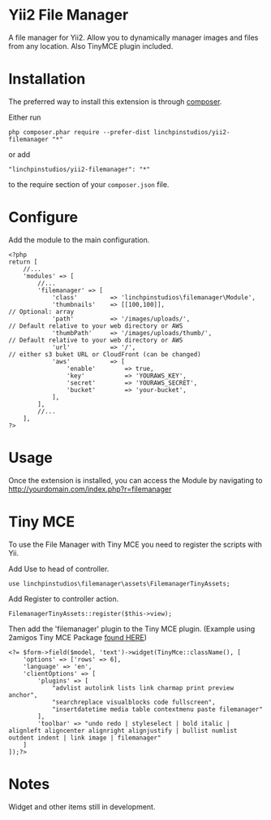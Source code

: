 Yii2 File Manager
=================
A file manager for Yii2. Allow you to dynamically manager images and files from any location. Also TinyMCE plugin included.


Installation
===============

The preferred way to install this extension is through [composer](http://getcomposer.org/download/).

Either run

```
php composer.phar require --prefer-dist linchpinstudios/yii2-filemanager "*"
```

or add

```
"linchpinstudios/yii2-filemanager": "*"
```

to the require section of your `composer.json` file.



Configure
===============

Add the module to the main configuration.

```
<?php
return [
    //...
    'modules' => [
        //...
        'filemanager' => [
            'class'         => 'linchpinstudios\filemanager\Module',
            'thumbnails'    => [[100,100]],                                              // Optional: array
            'path'          => '/images/uploads/',                                       // Default relative to your web directory or AWS
            'thumbPath'     => '/images/uploads/thumb/',                                 // Default relative to your web directory or AWS
            'url'           => '/',                                                      // either s3 buket URL or CloudFront (can be changed)
            'aws'           => [
                'enable'        => true,
                'key'           => 'YOURAWS_KEY',
                'secret'        => 'YOURAWS_SECRET',
                'bucket'        => 'your-bucket',
            ],
        ],
        //...
    ],
?>
```



Usage
===============

Once the extension is installed, you can access the Module by navigating to http://yourdomain.com/index.php?r=filemanager




Tiny MCE
===============

To use the File Manager with Tiny MCE you need to register the scripts with Yii.

Add Use to head of controller.
```
use linchpinstudios\filemanager\assets\FilemanagerTinyAssets;
```

Add Register to controller action.
```
FilemanagerTinyAssets::register($this->view);
```

Then add the 'filemanager' plugin to the Tiny MCE plugin. (Example using 2amigos Tiny MCE Package [found HERE](https://github.com/2amigos/yii2-tinymce-widget))

```
<?= $form->field($model, 'text')->widget(TinyMce::className(), [
    'options' => ['rows' => 6],
    'language' => 'en',
    'clientOptions' => [
        'plugins' => [
            "advlist autolink lists link charmap print preview anchor",
            "searchreplace visualblocks code fullscreen",
            "insertdatetime media table contextmenu paste filemanager"
        ],
        'toolbar' => "undo redo | styleselect | bold italic | alignleft aligncenter alignright alignjustify | bullist numlist outdent indent | link image | filemanager"
    ]
]);?>
```


Notes
===============

Widget and other items still in development.
